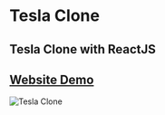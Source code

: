 # Tesla Clone

## Tesla Clone with ReactJS 

## [Website Demo](https://tesla-website-clone-two.vercel.app/)
![Tesla Clone](https://www.dropbox.com/scl/fi/oysul8ekp7wmzcem8whrr/desctop-tesla.png?rlkey=5rx9z10nipglcupg0nipyhzct&dl=0)
